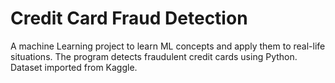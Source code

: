 # Credit Card Fraud Detection
 A machine Learning project to learn ML concepts and apply them to real-life situations. The program detects fraudulent credit cards using Python. Dataset imported from Kaggle.

